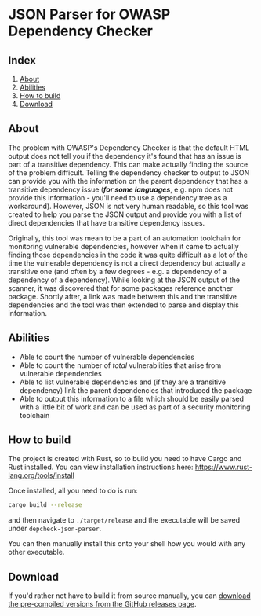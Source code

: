 # JSON Parser for OWASP Dependency Checker

## Index

1. [About](#about)
2. [Abilities](#abilities)
3. [How to build](#how-to-build)
4. [Download](#download)

## About

The problem with OWASP's Dependency Checker is that the default HTML output does not tell you if the dependency it's found that has an issue is part of a transitive dependency. This can make actually finding the source of the problem difficult. Telling the dependency checker to output to JSON can provide you with the information on the parent dependency that has a transitive dependency issue (**_for some languages_**, e.g. npm does not provide this information - you'll need to use a dependency tree as a workaround). However, JSON is not very human readable, so this tool was created to help you parse the JSON output and provide you with a list of direct dependencies that have transitive dependency issues.

Originally, this tool was mean to be a part of an automation toolchain for monitoring vulnerable dependencies, however when it came to actually finding those dependencies in the code it was quite difficult as a lot of the time the vulnerable dependency is not a direct dependency but actually a transitive one (and often by a few degrees - e.g. a dependency of a dependency of a dependency). While looking at the JSON output of the scanner, it was discovered that for some packages reference another package. Shortly after, a link was made between this and the transitive dependencies and the tool was then extended to parse and display this information.

## Abilities

- Able to count the number of vulnerable dependencies
- Able to count the number of _total_ vulnerablities that arise from vulnerable dependencies
- Able to list vulnerable dependencies and (if they are a transitive dependency) link the parent dependencies that introduced the package
- Able to output this information to a file which should be easily parsed with a little bit of work and can be used as part of a security monitoring toolchain

## How to build

The project is created with Rust, so to build you need to have Cargo and Rust installed. You can view installation instructions here: <https://www.rust-lang.org/tools/install>

Once installed, all you need to do is run:

```bash
cargo build --release
```

and then navigate to `./target/release` and the executable will be saved under `depcheck-json-parser`.

You can then manually install this onto your shell how you would with any other executable.

## Download

If you'd rather not have to build it from source manually, you can [download the pre-compiled versions from the GitHub releases page](https://github.com/the-wright-jamie/depcheck-json-parser/releases).
